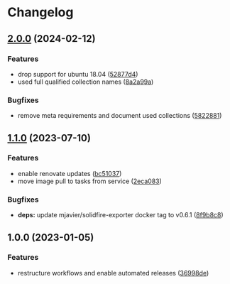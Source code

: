 # Changelog

## [2.0.0](https://github.com/rolehippie/solidfire-exporter/compare/v1.1.0...v2.0.0) (2024-02-12)


### Features

* drop support for ubuntu 18.04 ([52877d4](https://github.com/rolehippie/solidfire-exporter/commit/52877d48efccedfb1955eaa2eccf38083bb357ac))
* used full qualified collection names ([8a2a99a](https://github.com/rolehippie/solidfire-exporter/commit/8a2a99ad8acec8d75b042e72eb012e576f7e0421))


### Bugfixes

* remove meta requirements and document used collections ([5822881](https://github.com/rolehippie/solidfire-exporter/commit/582288194dbac3889047561976460efbf2aed00e))

## [1.1.0](https://github.com/rolehippie/solidfire-exporter/compare/v1.0.0...v1.1.0) (2023-07-10)


### Features

* enable renovate updates ([bc51037](https://github.com/rolehippie/solidfire-exporter/commit/bc5103743ade1a1d2e57354d1f9c1b10823cd55e))
* move image pull to tasks from service ([2eca083](https://github.com/rolehippie/solidfire-exporter/commit/2eca08329e33952b178c7d4a78e5bc57899fd725))


### Bugfixes

* **deps:** update mjavier/solidfire-exporter docker tag to v0.6.1 ([8f9b8c8](https://github.com/rolehippie/solidfire-exporter/commit/8f9b8c802141f396416569ab405d72e33abcf992))

## 1.0.0 (2023-01-05)


### Features

* restructure workflows and enable automated releases ([36998de](https://github.com/rolehippie/solidfire-exporter/commit/36998dea4c8bab4e891f22d84c4a59ddd3d90374))
